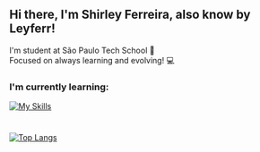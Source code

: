 ## Hi there, I'm Shirley Ferreira, also know by Leyferr!
I'm student at São Paulo Tech School 💙
<br>
Focused on always learning and evolving! 💻 
<!--
[![Anurag's GitHub stats](https://github-readme-stats.vercel.app/api?username=ShirleyFerr)](https://github.com/ShirleyFerr/github-readme-stats)

**ShirleyFerr/ShirleyFerr** is a ✨ _special_ ✨ repository because its `README.md` (this file) appears on your GitHub profile.

Here are some ideas to get you started:

- 🔭 I’m currently working on ...
- 🌱 I’m currently learning ...
- 👯 I’m looking to collaborate on ...
- 🤔 I’m looking for help with ...
- 💬 Ask me about ...
- 📫 How to reach me: ...
- 😄 Pronouns: ...
- ⚡ Fun fact: ...
-->
### I'm currently learning:
[![My Skills](https://skillicons.dev/icons?i=js,java,html,css,angular)](https://skillicons.dev)

# 

[![Top Langs](https://github-readme-stats.vercel.app/api/top-langs/?username=ShirleyFerr&layout=compact&theme=tokyonight)](https://github.com/ShirleyFerr/github-readme-stats)

